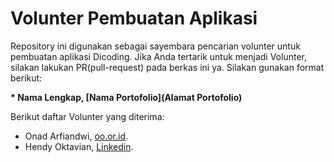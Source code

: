 # Volunter Pembuatan Aplikasi
Repository ini digunakan sebagai sayembara pencarian volunter untuk pembuatan aplikasi Dicoding. Jika Anda tertarik untuk menjadi Volunter, silakan lakukan PR(pull-request) pada berkas ini ya. Silakan gunakan format berikut:

**\* Nama Lengkap, [Nama Portofolio](Alamat Portofolio)**

Berikut daftar Volunter yang diterima:

* Onad Arfiandwi, [oo.or.id](https://oo.or.id).
* Hendy Oktavian, [Linkedin](https://www.linkedin.com/in/hendyoktavian/).
